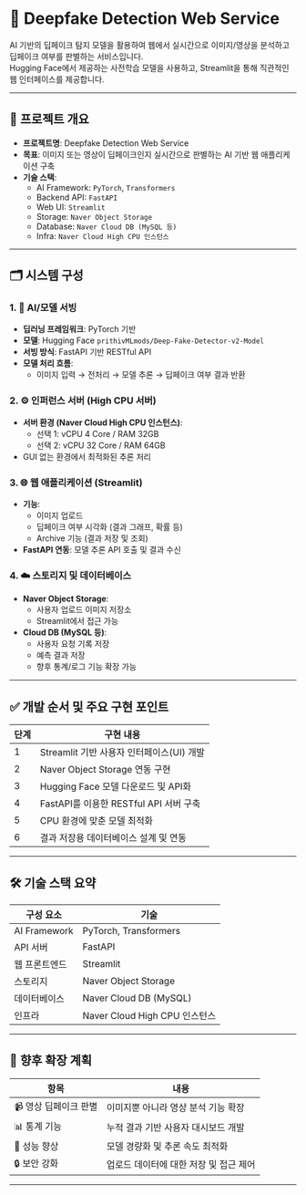 # 🧠 Deepfake Detection Web Service

AI 기반의 딥페이크 탐지 모델을 활용하여 웹에서 실시간으로 이미지/영상을 분석하고 딥페이크 여부를 판별하는 서비스입니다.  
Hugging Face에서 제공하는 사전학습 모델을 사용하고, Streamlit을 통해 직관적인 웹 인터페이스를 제공합니다.

---

## 📌 프로젝트 개요

- **프로젝트명**: Deepfake Detection Web Service
- **목표**: 이미지 또는 영상이 딥페이크인지 실시간으로 판별하는 AI 기반 웹 애플리케이션 구축
- **기술 스택**:  
  - AI Framework: `PyTorch`, `Transformers`
  - Backend API: `FastAPI`
  - Web UI: `Streamlit`
  - Storage: `Naver Object Storage`
  - Database: `Naver Cloud DB (MySQL 등)`
  - Infra: `Naver Cloud High CPU 인스턴스`

---

## 🗂️ 시스템 구성

### 1. 🧠 AI/모델 서빙

- **딥러닝 프레임워크**: PyTorch 기반
- **모델**: Hugging Face `prithivMLmods/Deep-Fake-Detector-v2-Model`  
- **서빙 방식**: FastAPI 기반 RESTful API  
- **모델 처리 흐름**:  
  - 이미지 입력 → 전처리 → 모델 추론 → 딥페이크 여부 결과 반환

### 2. ⚙️ 인퍼런스 서버 (High CPU 서버)

- **서버 환경 (Naver Cloud High CPU 인스턴스)**:
  - 선택 1: vCPU 4 Core / RAM 32GB
  - 선택 2: vCPU 32 Core / RAM 64GB
- GUI 없는 환경에서 최적화된 추론 처리

### 3. 🌐 웹 애플리케이션 (Streamlit)

- **기능**:
  - 이미지 업로드
  - 딥페이크 여부 시각화 (결과 그래프, 확률 등)
  - Archive 기능 (결과 저장 및 조회)
- **FastAPI 연동**: 모델 추론 API 호출 및 결과 수신

### 4. ☁️ 스토리지 및 데이터베이스

- **Naver Object Storage**:
  - 사용자 업로드 이미지 저장소
  - Streamlit에서 접근 가능
- **Cloud DB (MySQL 등)**:
  - 사용자 요청 기록 저장
  - 예측 결과 저장
  - 향후 통계/로그 기능 확장 가능

---

## ✅ 개발 순서 및 주요 구현 포인트

| 단계 | 구현 내용 |
|------|-----------|
| 1 | Streamlit 기반 사용자 인터페이스(UI) 개발 |
| 2 | Naver Object Storage 연동 구현 |
| 3 | Hugging Face 모델 다운로드 및 API화 |
| 4 | FastAPI를 이용한 RESTful API 서버 구축 |
| 5 | CPU 환경에 맞춘 모델 최적화 |
| 6 | 결과 저장용 데이터베이스 설계 및 연동 |


---

## 🛠 기술 스택 요약

| 구성 요소 | 기술 |
|-----------|------|
| AI Framework | PyTorch, Transformers |
| API 서버 | FastAPI |
| 웹 프론트엔드 | Streamlit |
| 스토리지 | Naver Object Storage |
| 데이터베이스 | Naver Cloud DB (MySQL) |
| 인프라 | Naver Cloud High CPU 인스턴스 |

---

## 🚀 향후 확장 계획

| 항목 | 내용 |
|------|------|
| 📹 영상 딥페이크 판별 | 이미지뿐 아니라 영상 분석 기능 확장 |
| 📊 통계 기능 | 누적 결과 기반 사용자 대시보드 개발 |
| 🧪 성능 향상 | 모델 경량화 및 추론 속도 최적화 |
| 🔒 보안 강화 | 업로드 데이터에 대한 저장 및 접근 제어 |

---


